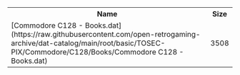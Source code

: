 <table>
<tr><th>Name</th><th>Size</th></tr>
<tr><td>
[Commodore C128 - Books.dat](https://raw.githubusercontent.com/open-retrogaming-archive/dat-catalog/main/root/basic/TOSEC-PIX/Commodore/C128/Books/Commodore C128 - Books.dat)
</td><td>3508</td></tr>
</table>
